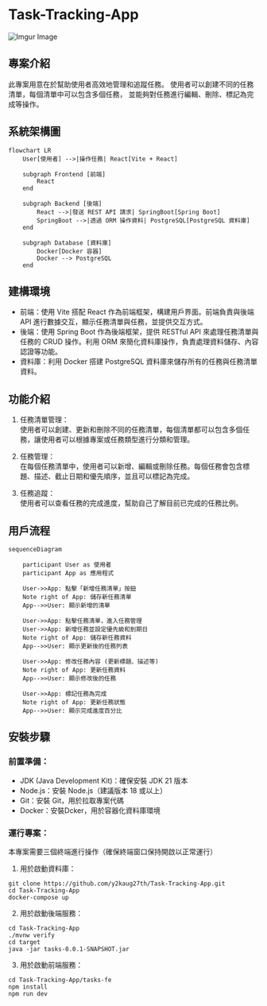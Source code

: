 # Task-Tracking-App
![Imgur Image](https://i.imgur.com/y6Xn3hA.png)
## 專案介紹

此專案用意在於幫助使用者高效地管理和追蹤任務。
使用者可以創建不同的任務清單，每個清單中可以包含多個任務，
並能夠對任務進行編輯、刪除、標記為完成等操作。

## 系統架構圖
```mermaid
flowchart LR
    User[使用者] -->|操作任務| React[Vite + React]

    subgraph Frontend [前端]
        React
    end

    subgraph Backend [後端]
        React -->|發送 REST API 請求| SpringBoot[Spring Boot]
        SpringBoot -->|透過 ORM 操作資料| PostgreSQL[PostgreSQL 資料庫]
    end

    subgraph Database [資料庫]
        Docker[Docker 容器]
        Docker --> PostgreSQL
    end
```

## 建構環境

* 前端：使用 Vite 搭配 React 作為前端框架，構建用戶界面。前端負責與後端 API 進行數據交互，顯示任務清單與任務，並提供交互方式。
* 後端：使用 Spring Boot 作為後端框架，提供 RESTful API 來處理任務清單與任務的 CRUD 操作。利用 ORM 來簡化資料庫操作，負責處理資料儲存、內容認證等功能。
* 資料庫：利用 Docker 搭建 PostgreSQL 資料庫來儲存所有的任務與任務清單資料。


## 功能介紹
1. 任務清單管理：<br/>使用者可以創建、更新和刪除不同的任務清單，每個清單都可以包含多個任務，讓使用者可以根據專案或任務類型進行分類和管理。

2. 任務管理：<br/>在每個任務清單中，使用者可以新增、編輯或刪除任務。每個任務會包含標題、描述、截止日期和優先順序，並且可以標記為完成。

3. 任務追蹤：<br/>使用者可以查看任務的完成進度，幫助自己了解目前已完成的任務比例。


## 用戶流程
```mermaid
sequenceDiagram

    participant User as 使用者
    participant App as 應用程式

    User->>App: 點擊「新增任務清單」按鈕
    Note right of App: 儲存新任務清單
    App-->>User: 顯示新增的清單
    
    User->>App: 點擊任務清單，進入任務管理
    User->>App: 新增任務並設定優先級和到期日
    Note right of App: 儲存新任務資料
    App-->>User: 顯示更新後的任務列表

    User->>App: 修改任務內容 (更新標題、描述等)
    Note right of App: 更新任務資料
    App-->>User: 顯示修改後的任務

    User->>App: 標記任務為完成
    Note right of App: 更新任務狀態
    App-->>User: 顯示完成進度百分比
```


## 安裝步驟
### 前置準備：

* JDK (Java Development Kit)：確保安裝 JDK 21 版本
* Node.js：安裝 Node.js（建議版本 18 或以上）
* Git：安裝 Git，用於拉取專案代碼
* Docker：安裝Dcker，用於容器化資料庫環境

### 運行專案：
本專案需要三個終端進行操作（確保終端窗口保持開啟以正常運行）

1. 用於啟動資料庫：
```
git clone https://github.com/y2kaug27th/Task-Tracking-App.git
cd Task-Tracking-App
docker-compose up
```
2. 用於啟動後端服務：
```
cd Task-Tracking-App
./mvnw verify
cd target
java -jar tasks-0.0.1-SNAPSHOT.jar
```
3. 用於啟動前端服務：
```
cd Task-Tracking-App/tasks-fe
npm install
npm run dev
```
